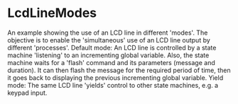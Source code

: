 # LcdLineModes
 An example showing the use of an LCD line in different 'modes'. The objective is to enable the 'simultaneous' use of an LCD line output by different 'processes'. Default mode: An LCD line is controlled by a state machine 'listening' to an incrementing global variable. Also, the state machine waits for a 'flash' command and its parameters (message and duration). It can then flash the message for the required period of time, then it goes back to displaying the previous incrementing global variable. Yield mode: The same LCD line 'yields' control to other state machines, e.g. a keypad input.
